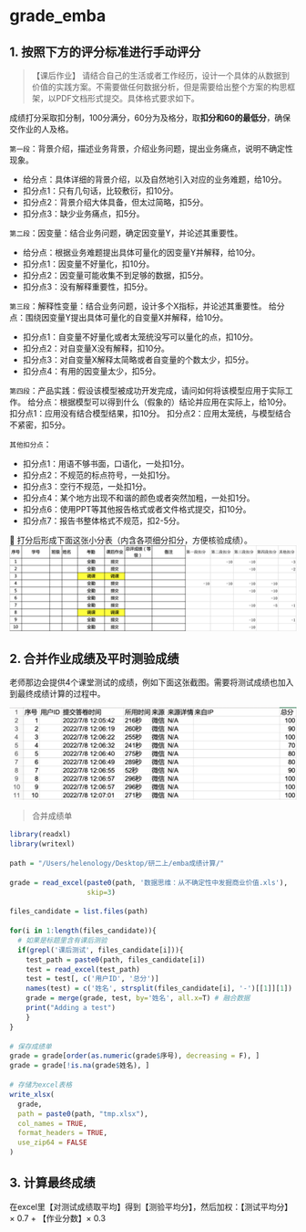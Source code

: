 # grade_emba

## 1. 按照下方的评分标准进行手动评分

>【课后作业】
请结合自己的生活或者工作经历，设计一个具体的从数据到价值的实践方案。不需要做任何数据分析，但是需要给出整个方案的构思框架，以PDF文档形式提交。具体格式要求如下。

成绩打分采取扣分制，100分满分，60分为及格分，取**扣分和60的最低分**，确保交作业的人及格。

`第一段`：背景介绍，描述业务背景，介绍业务问题，提出业务痛点，说明不确定性现象。
- 给分点：具体详细的背景介绍，以及自然地引入对应的业务难题，给10分。
- 扣分点1：只有几句话，比较敷衍，扣10分。
- 扣分点2：背景介绍大体具备，但太过简略，扣5分。
- 扣分点3：缺少业务痛点，扣5分。

`第二段`：因变量：结合业务问题，确定因变量Y，并论述其重要性。
- 给分点：根据业务难题提出具体可量化的因变量Y并解释，给10分。
- 扣分点1：因变量不好量化，扣10分。
- 扣分点2：因变量可能收集不到足够的数据，扣5分。
- 扣分点3：没有解释重要性，扣5分。


`第三段`：解释性变量：结合业务问题，设计多个X指标，并论述其重要性。
给分点：围绕因变量Y提出具体可量化的自变量X并解释，给10分。
- 扣分点1：自变量不好量化或者太笼统没写可以量化的点，扣10分。
- 扣分点2：对自变量X没有解释，扣10分。
- 扣分点3：对自变量X解释太简略或者自变量的个数太少，扣5分。
- 扣分点4：有用的因变量太少，扣5分。


`第四段`：产品实践：假设该模型被成功开发完成，请问如何将该模型应用于实际工作。
给分点：根据模型可以得到什么（假象的）结论并应用在实际上，给10分。
扣分点1：应用没有结合模型结果，扣10分。
扣分点2：应用太笼统，与模型结合不紧密，扣5分。

`其他扣分点`：
- 扣分点1：用语不够书面，口语化，一处扣1分。
- 扣分点2：不规范的标点符号，一处扣1分。
- 扣分点3：空行不规范，一处扣1分。
- 扣分点4：某个地方出现不和谐的颜色或者突然加粗，一处扣1分。
- 扣分点6：使用PPT等其他报告格式或者文件格式提交，扣10分。
- 扣分点7：报告书整体格式不规范，扣2-5分。

🫥 打分后形成下面这张小分表（内含各项细分扣分，方便核验成绩）。
![评分小分](评分小分.png)

## 2. 合并作业成绩及平时测验成绩

老师那边会提供4个课堂测试的成绩，例如下面这张截图。需要将测试成绩也加入到最终成绩计算的过程中。

![课堂测试](课堂测试展示.png)

> 合并成绩单

``` R
library(readxl)
library(writexl)

path = "/Users/helenology/Desktop/研二上/emba成绩计算/"

grade = read_excel(paste0(path, '数据思维：从不确定性中发掘商业价值.xls'),
                   skip=3)

files_candidate = list.files(path)

for(i in 1:length(files_candidate)){
  # 如果是标题里含有课后测验
  if(grepl('课后测试', files_candidate[i])){
    test_path = paste0(path, files_candidate[i])
    test = read_excel(test_path)
    test = test[, c('用户ID', '总分')]
    names(test) = c('姓名', strsplit(files_candidate[i], '-')[[1]][1])
    grade = merge(grade, test, by='姓名', all.x=T) # 融合数据
    print("Adding a test")
    }
}

# 保存成绩单
grade = grade[order(as.numeric(grade$序号), decreasing = F), ]
grade = grade[!is.na(grade$姓名), ]

# 存储为excel表格
write_xlsx(
  grade,
  path = paste0(path, "tmp.xlsx"),
  col_names = TRUE,
  format_headers = TRUE,
  use_zip64 = FALSE
)
```

## 3. 计算最终成绩

在excel里【对测试成绩取平均】得到【测验平均分】，然后加权：【测试平均分】$\times$ 0.7 + 【作业分数】$\times$ 0.3
